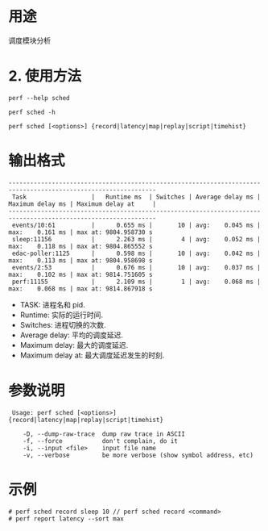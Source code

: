 
# 用途

调度模块分析

# 2. 使用方法


```
perf --help sched
```

```
perf sched -h
```

```
perf sched [<options>] {record|latency|map|replay|script|timehist}
```

# 输出格式

```
---------------------------------------------------------------------------------------------------------------
 Task                  |   Runtime ms  | Switches | Average delay ms | Maximum delay ms | Maximum delay at     |
---------------------------------------------------------------------------------------------------------------
 events/10:61          |      0.655 ms |       10 | avg:    0.045 ms | max:    0.161 ms | max at: 9804.958730 s
 sleep:11156           |      2.263 ms |        4 | avg:    0.052 ms | max:    0.118 ms | max at: 9804.865552 s
 edac-poller:1125      |      0.598 ms |       10 | avg:    0.042 ms | max:    0.113 ms | max at: 9804.958698 s
 events/2:53           |      0.676 ms |       10 | avg:    0.037 ms | max:    0.102 ms | max at: 9814.751605 s
 perf:11155            |      2.109 ms |        1 | avg:    0.068 ms | max:    0.068 ms | max at: 9814.867918 s
```

* TASK: 进程名和 pid.
* Runtime: 实际的运行时间.
* Switches: 进程切换的次数.
* Average delay: 平均的调度延迟.
* Maximum delay: 最大的调度延迟.
* Maximum delay at: 最大调度延迟发生的时刻.

# 参数说明

```
 Usage: perf sched [<options>] {record|latency|map|replay|script|timehist}

    -D, --dump-raw-trace  dump raw trace in ASCII
    -f, --force           don't complain, do it
    -i, --input <file>    input file name
    -v, --verbose         be more verbose (show symbol address, etc)
```

##


# 示例

```
# perf sched record sleep 10 // perf sched record <command>
# perf report latency --sort max
```


